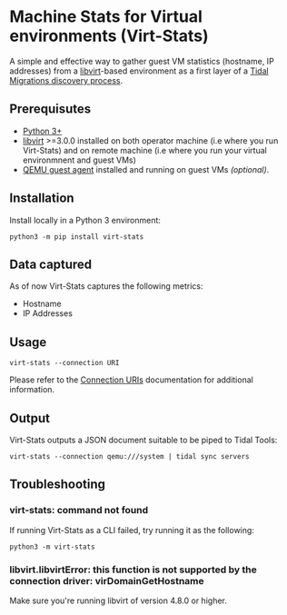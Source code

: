 # Machine Stats for Virtual environments (Virt-Stats)

A simple and effective way to gather guest VM statistics (hostname, IP addresses) from a [libvirt](https://libvirt.org/)-based environment as a first layer of a [Tidal Migrations discovery process](https://guides.tidalmg.com/).

## Prerequisutes

* [Python 3+](https://python.org/)
* [libvirt](https://libvirt.org/) >=3.0.0 installed on both operator machine (i.e where you run Virt-Stats) and on remote machine (i.e where you run your virtual environmnent and guest VMs)
* [QEMU guest agent](https://wiki.qemu.org/Features/GuestAgent) installed and running on guest VMs _(optional)_.

## Installation

Install locally in a Python 3 environment:

```
python3 -m pip install virt-stats
```

## Data captured

As of now Virt-Stats captures the following metrics:

* Hostname
* IP Addresses

## Usage

```
virt-stats --connection URI
```

Please refer to the [Connection URIs](https://libvirt.org/uri.html) documentation for additional information.

## Output

Virt-Stats outputs a JSON document suitable to be piped to Tidal Tools:

```
virt-stats --connection qemu:///system | tidal sync servers
```

## Troubleshooting

### virt-stats: command not found

If running Virt-Stats as a CLI failed, try running it as the following:

```
python3 -m virt-stats
```

### libvirt.libvirtError: this function is not supported by the connection driver: virDomainGetHostname

Make sure you're running libvirt of version 4.8.0 or higher.
